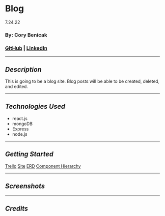 # Blog

7.24.22

### By: Cory Benicak

### [GitHub](https://github.com/cbenks/Blog) | [LinkedIn](https://www.linkedin.com/in/corybenicak/)

---

## _Description_

This is going to be a blog site. Blog posts will be able to be created, deleted, and edited.

---

## _Technologies Used_

- react.js
- mongoDB
- Express
- node.js

---

## _Getting Started_

[Trello](https://trello.com/b/oXnU4SyT/blog)
[Site]()
[ERD](https://app.diagrams.net/#G1IGCwZLStNaHN01Z968p_BRHjjbNlx6ER)
[Component Hierarchy](https://app.diagrams.net/#G1PPT0MI_za9Zcnf_338vYbaqPqEopejPk)

---

## _Screenshots_

---

## _Credits_
